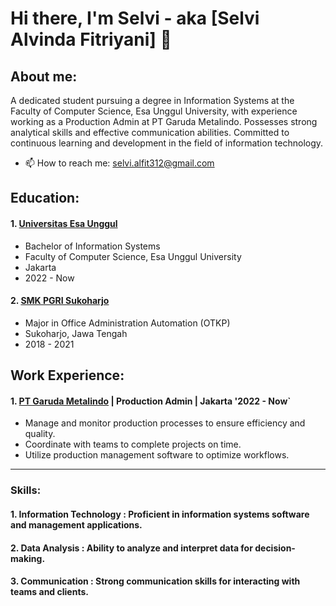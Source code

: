 # Hi there, I'm Selvi - aka [Selvi Alvinda Fitriyani] 👋
## About me:
A dedicated student pursuing a degree in Information Systems at the Faculty of Computer Science, Esa Unggul University, with experience working as a Production Admin at PT Garuda Metalindo. Possesses strong analytical skills and effective communication abilities. Committed to continuous learning and development in the field of information technology.
- 📫 How to reach me: selvi.alfit312@gmail.com

## Education:

#### 1. [Universitas Esa Unggul](https://www.esaunggul.ac.id)
   - Bachelor of Information Systems
   - Faculty of Computer Science, Esa Unggul University
   - Jakarta
   - 2022 - Now
 #### 2. [SMK PGRI Sukoharjo](https://smkpgriskh.sch.id/)
   - Major in Office Administration Automation (OTKP)
   - Sukoharjo, Jawa Tengah
   - 2018 - 2021
     
## Work Experience:
#### 1. [PT Garuda Metalindo](https://garudametalindo.co.id/) | Production Admin | Jakarta '2022 - Now`
   - Manage and monitor production processes to ensure efficiency and quality.
   - Coordinate with teams to complete projects on time.
   - Utilize production management software to optimize workflows.
---

### Skills:
#### 1. Information Technology : Proficient in information systems software and management applications. 
#### 2. Data Analysis : Ability to analyze and interpret data for decision-making. 
#### 3. Communication : Strong communication skills for interacting with teams and clients.
